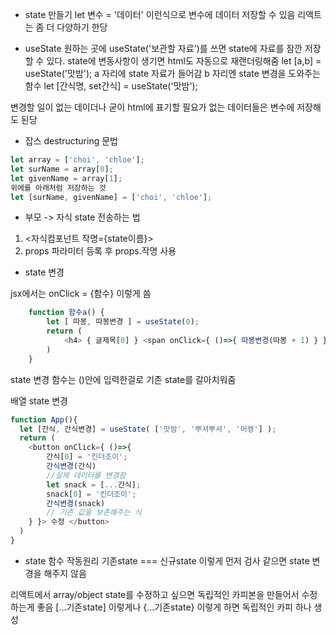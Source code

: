 * state 만들기
let 변수 = '데이터' 이런식으로 변수에 데이터 저장할 수 있음
리액트는 좀 더 다양하기 한당

* useState
원하는 곳에 useState('보관할 자료')를 쓰면 state에 자료를 잠깐 저장할 수 있다.
state에 변동사항이 생기면 html도 자동으로 재랜더링해줌
let [a,b] = useState('맛밤');
a 자리에 state 자료가 들어감
b 자리엔 state 변경을 도와주는 함수
let [간식명, set간식] = useState('맛밤');

변경할 일이 없는 데이더나 굳이 html에 표기할 필요가 없는 데이터들은 변수에 저장해도 된당

* 잡스 destructuring 문법
```javascript
let array = ['choi', 'chloe'];
let surName = array[0];
let givenName = array[1];
위에를 아래처럼 저장하는 것
let [surName, givenName] = ['choi', 'chloe'];
```

* 부모 -> 자식 state 전송하는 법
1. <자식컴포넌트 작명={state이름}>
2. props 파라미터 등록 후 props.작명 사용

* state 변경
<div onClick={함수}>
jsx에서는 onClick = {함수} 이렇게 씀

```javascript
    function 함수a() {
        let [ 따봉, 따봉변경 ] = useState(0); 
        return (
            <h4> { 글제목[0] } <span onClick={ ()=>{ 따봉변경(따봉 + 1) } } >👍</span> { 따봉 }</h4>
        )
    }
```
state 변경 함수는 ()안에 입력한걸로 기존 state를 갈아치워줌

배열 state 변경
```javascript
function App(){
  let [간식, 간식변경] = useState( ['맛밤', '뿌셔뿌셔', '머랭'] );  
  return (
    <button onClick={ ()=>{ 
        간식[0] = '킨더조이';
        간식변경(간식)
        //실제 데이터를 변경함
        let snack = [...간식];
        snack[0] = '킨더조이';
        간식변경(snack)
        // 기존 값을 보존해주는 식
    } }> 수정 </button>
  )
}
```
* state 함수 작동원리
기존state === 신규state 이렇게 먼저 검사
같으면 state 변경을 해주지 않음

리액트에서 array/object state를 수정하고 싶으면 독립적인 카피본을 만들어서 수정하는게 좋음 
[...기존state] 이렇게나
{...기존state} 이렇게 하면 독립적인 카피 하나 생성